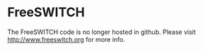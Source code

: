 FreeSWITCH
==========

The FreeSWITCH code is no longer hosted in github.
Please visit http://www.freeswitch.org for more info.

